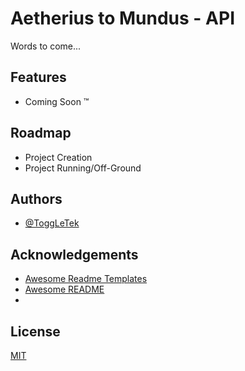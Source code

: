
# Aetherius to Mundus - API

<!-- TODO: Replace this ![Logo](https://dev-to-uploads.s3.amazonaws.com/uploads/articles/th5xamgrr6se0x5ro4g6.png) -->

Words to come...

## Features

- Coming Soon :tm:

## Roadmap

- Project Creation
- Project Running/Off-Ground

## Authors

- [@ToggLeTek](https://www.github.com/ToggLeTek)

## Acknowledgements

- [Awesome Readme Templates][readme-templates]
- [Awesome README][awesome-readme]
- <!-- TODO: Add these -->

## License

[MIT](https://choosealicense.com/licenses/mit/)

[readme-templates]: https://awesomeopensource.com/project/elangosundar/awesome-README-templates
[awesome-readme]: https://github.com/matiassingers/awesome-readme
